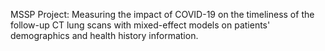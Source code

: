 MSSP Project: Measuring the impact of COVID-19 on the timeliness of the follow-up CT lung scans with mixed-effect models on patients' demographics and health history information.


